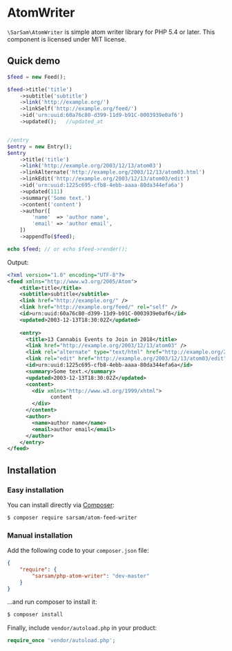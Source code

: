 # AtomWriter

`\SarSam\AtomWriter` is simple atom writer library for PHP 5.4 or later. This component is licensed under MIT license.



## Quick demo


```php
$feed = new Feed();

$feed->title('title')
    ->subtitle('subtitle')
    ->link('http://example.org/')
    ->linkSelf('http://example.org/feed/')
    ->id('urn:uuid:60a76c80-d399-11d9-b91C-0003939e0af6')
    ->updated();   //updated_at


//entry
$entry = new Entry();
$entry
    ->title('title')
    ->link('http://example.org/2003/12/13/atom03')
    ->linkAlternate('http://example.org/2003/12/13/atom03.html')
    ->linkEdit('http://example.org/2003/12/13/atom03/edit')
    ->id('urn:uuid:1225c695-cfb8-4ebb-aaaa-80da344efa6a')
    ->updated(111)
    ->summary('Some text.')
    ->content('content')
    ->author([
        'name'  => 'author name',
        'email' => 'author email',
    ])
    ->appendTo($feed);

echo $feed; // or echo $feed->render();
```

Output:

```xml
<?xml version="1.0" encoding="UTF-8"?>
<feed xmlns="http://www.w3.org/2005/Atom">
    <title>title</title>
    <subtitle>subtitle</subtitle>
    <link href="http://example.org/" />
    <link href="http://example.org/feed/" rel="self" />
    <id>urn:uuid:60a76c80-d399-11d9-b91C-0003939e0af6</id>
    <updated>2003-12-13T18:30:02Z</updated>
    
    <entry>
      <title>13 Cannabis Events to Join in 2018</title>
      <link href="http://example.org/2003/12/13/atom03" />
      <link rel="alternate" type="text/html" href="http://example.org/2003/12/13/atom03.html"/>
      <link rel="edit" href="http://example.org/2003/12/13/atom03/edit"/>
      <id>urn:uuid:1225c695-cfb8-4ebb-aaaa-80da344efa6a</id>
      <summary>Some text.</summary>
      <updated>2003-12-13T18:30:02Z</updated>
      <content>
        <div xmlns="http://www.w3.org/1999/xhtml">
              content
        </div>
      </content>
      <author>
        <name>author name</name>
        <email>author email</email>
      </author>
    </entry>
</feed>
```

## Installation

### Easy installation

You can install directly via [Composer](https://getcomposer.org/):

```bash
$ composer require sarsam/atom-feed-writer
```

### Manual installation

Add the following code to your `composer.json` file:

```json
{
	"require": {
		"sarsam/php-atom-writer": "dev-master"
	}
}
```

...and run composer to install it:

```bash
$ composer install
```

Finally, include `vendor/autoload.php` in your product:

```php
require_once 'vendor/autoload.php';
```
